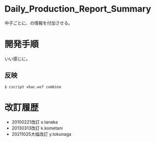 # Daily_Production_Report_Summary

中子ごとに、の情報を付加させる。

# 開発手順

いい感じに。

## 反映

```
$ cscript vbac.wsf combine
```

# 改訂履歴

* 20100221改訂 s.tanaka
* 20130313改訂 k.kometani
* 20211025大幅改訂 y.tokunaga

